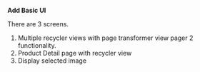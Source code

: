 <b> Add Basic UI </b>

There are 3 screens.

1. Multiple recycler views with page transformer view pager 2 functionality.
2. Product Detail page with recycler view 
3. Display selected image
